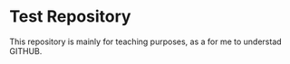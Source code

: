 # Test Repository

This repository is mainly for teaching purposes, as a for me to understad GITHUB.